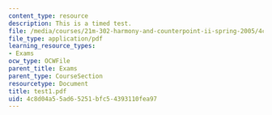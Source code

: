 ```yaml
---
content_type: resource
description: This is a timed test.
file: /media/courses/21m-302-harmony-and-counterpoint-ii-spring-2005/4c8d04a55ad65251bfc54393110fea97_test1.pdf
file_type: application/pdf
learning_resource_types:
- Exams
ocw_type: OCWFile
parent_title: Exams
parent_type: CourseSection
resourcetype: Document
title: test1.pdf
uid: 4c8d04a5-5ad6-5251-bfc5-4393110fea97
---
```

